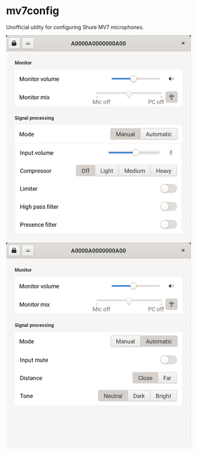# mv7config

Unofficial utility for configuring Shure MV7 microphones.

![Configuration panel in manual mode](res/screenshot-manual.png)
![Configuration panel in auto mode](res/screenshot-auto.png)
